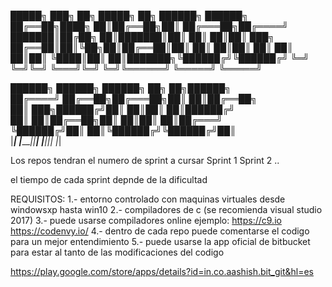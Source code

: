  █████╗ ███╗   ██╗ █████╗ ██╗      ██████╗  ██████╗ 
██╔══██╗████╗  ██║██╔══██╗██║     ██╔═══██╗██╔════╝ 
███████║██╔██╗ ██║███████║██║     ██║   ██║██║  ███╗
██╔══██║██║╚██╗██║██╔══██║██║     ██║   ██║██║   ██║
██║  ██║██║ ╚████║██║  ██║███████╗╚██████╔╝╚██████╔╝
╚═╝  ╚═╝╚═╝  ╚═══╝╚═╝  ╚═╝╚══════╝ ╚═════╝  ╚═════╝ 

 ██████╗ ██████╗  ██████╗ ██╗   ██╗██████╗          
██╔════╝ ██╔══██╗██╔═══██╗██║   ██║██╔══██╗         
██║  ███╗██████╔╝██║   ██║██║   ██║██████╔╝         
██║   ██║██╔══██╗██║   ██║██║   ██║██╔═══╝          
╚██████╔╝██║  ██║╚██████╔╝╚██████╔╝██║              
  |___|  |_______||__| |__||_|   |_|

Los repos tendran el numero de sprint a cursar
Sprint 1
Sprint 2
..

el tiempo de cada sprint depnde de la dificultad

REQUISITOS:
1.- entorno controlado con maquinas virtuales desde windowsxp hasta 
win10
2.- compiladores de c (se recomienda visual studio 2017)
3.- puede usarse compiladores online ejemplo:
    https://c9.io
    https://codenvy.io/
4.- dentro de cada repo puede comentarse el codigo para un mejor 
entendimiento
5.- puede usarse la app oficial de bitbucket para estar al tanto de las 
modificaciones del codigo
    
https://play.google.com/store/apps/details?id=in.co.aashish.bit_git&hl=es

